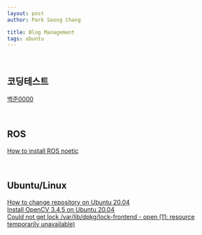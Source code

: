 ```yaml
---
layout: post
author: Park Seong Chang

title: Blog Management
tags: ubuntu
---
```

<br/>

## 코딩테스트
[백준0000](/posts/blog/code_test/2022-01-11-baekjoon_0000.html)

<br/>

## ROS
[How to install ROS noetic](/posts/blog/ros/2022-01-11-install_noetic.html)

<br/>

## Ubuntu/Linux
[How to change repository on Ubuntu 20.04](/posts/blog/ubuntu/2022-01-11-change_repo.html) <br/>
[Install OpenCV 3.4.5 on Ubuntu 20.04](/posts/blog/ubuntu/2022-01-11-install_opencv_3_4_5.html) <br/>
[Could not get lock /var/lib/dpkg/lock-frontend - open (11: resource temporarily unavailable)](/posts/blog/ubuntu/2022-01-11-error_apt_update.html)